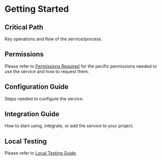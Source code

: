 # Getting Started

## Critical Path
Key operations and flow of the service/process.

## Permissions
Please refer to [Permissions Required](./security-and-permissions.md#permissions-required) for the pecific permissions needed to use the service and how to request them.

## Configuration Guide
Steps needed to configure the service.

## Integration Guide
How to start using, integrate, or add the service to your project.

## Local Testing
Please refer to [Local Testing Guide](./testing.md#local-testing).
